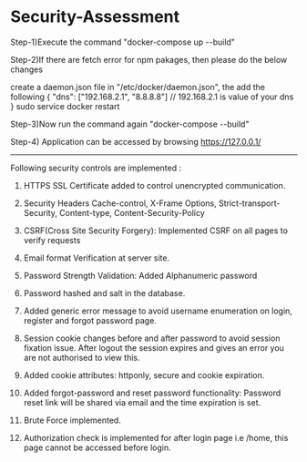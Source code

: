 # Security-Assessment

Step-1)Execute the command "docker-compose up --build"

Step-2)If there are fetch error for npm pakages, then please do the below changes

create a daemon.json file in  "/etc/docker/daemon.json", the add the following
{
  "dns": ["192.168.2.1", "8.8.8.8"] // 192.168.2.1 is value of your dns
}
sudo service docker restart

Step-3)Now run the command again "docker-compose --build"

Step-4) Application can be accessed by browsing https://127.0.0.1/ 

-----------------------------------------------------------------------------------------------------------------------------

Following security controls are implemented :

1. HTTPS
	SSL Certificate added to control unencrypted communication.

2. Security Headers
Cache-control, X-Frame Options, Strict-transport-Security, Content-type, Content-Security-Policy

3. CSRF(Cross Site Security Forgery):
Implemented CSRF on all pages to verify requests

4. Email format Verification at server site.

5. Password Strength Validation: Added Alphanumeric password

6. Password hashed and salt in the database.

7. Added generic error message to avoid username enumeration on login, register and forgot password page.

8. Session cookie changes before and after password to avoid session fixation issue. After logout the session expires and gives an error you are not authorised to view this.

9. Added cookie attributes: httponly, secure and cookie expiration.

10. Added forgot-password and reset password functionality: Password reset link will be shared via email and the time expiration is set.

11. Brute Force implemented.

12. Authorization check is implemented for after login page i.e /home, this page cannot be accessed before login.

